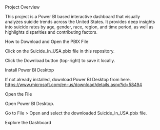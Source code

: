 Project Overview

This project is a Power BI based interactive dashboard that visually analyzes suicide trends across the United States. It provides deep insights into suicide rates by age, gender,
race, region, and time period, as well as highlights disparities and contributing factors.

How to Download and Open the PBIX File

Click on the Suicide_In_USA.pbix file in this repository.

Click the Download button (top-right) to save it locally.

Install Power BI Desktop

If not already installed, download Power BI Desktop from here. https://www.microsoft.com/en-us/download/details.aspx?id=58494

Open the File

Open Power BI Desktop.

Go to File > Open and select the downloaded Suicide_In_USA.pbix file.

Explore the Dashboard



